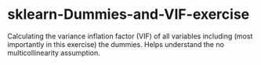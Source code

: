 # sklearn-Dummies-and-VIF-exercise
Calculating the variance inflation factor (VIF) of all variables including (most importantly in this exercise) the dummies. Helps understand the no multicollinearity assumption.
